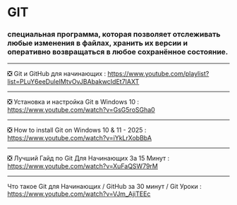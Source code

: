 # GIT

### специальная программа, которая позволяет отслеживать любые изменения в файлах, хранить их версии и оперативно возвращаться в любое сохранённое состояние.

____

❎ Git и GitHub для начинающих : https://www.youtube.com/playlist?list=PLuY6eeDuleIMtvOvJBAbakwcIdEt7IAXT

____

❎ Установка и настройка Git в Windows 10 : https://www.youtube.com/watch?v=GsG5roSGha0

___

❎ How to install Git on Windows 10 & 11 - 2025 : https://www.youtube.com/watch?v=iYkLrXobBbA

___

❎ Лучший Гайд по Git Для Начинающих За 15 Минут : https://www.youtube.com/watch?v=XuFaQSW79rM

___

Что такое Git для Начинающих / GitHub за 30 минут / Git Уроки : https://www.youtube.com/watch?v=VJm_AjiTEEc
